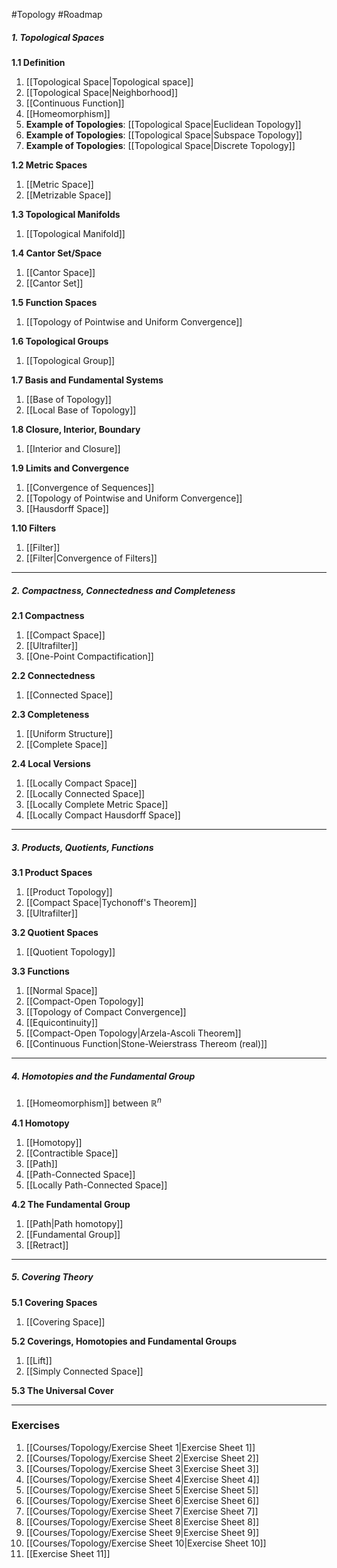 #Topology #Roadmap 

##### 1. Topological Spaces

**1.1 Definition**
1. [[Topological Space|Topological space]]
2. [[Topological Space|Neighborhood]]
3. [[Continuous Function]]
4. [[Homeomorphism]] 
5. **Example of Topologies**: [[Topological Space|Euclidean Topology]]
6. **Example of Topologies**: [[Topological Space|Subspace Topology]]
7. **Example of Topologies**: [[Topological Space|Discrete Topology]]

**1.2 Metric Spaces**
1. [[Metric Space]]
2. [[Metrizable Space]]

**1.3 Topological Manifolds**
1. [[Topological Manifold]]

**1.4 Cantor Set/Space**
1. [[Cantor Space]]
1. [[Cantor Set]]

**1.5 Function Spaces**
1. [[Topology of Pointwise and Uniform Convergence]]

**1.6 Topological Groups**
1. [[Topological Group]]

**1.7 Basis and Fundamental Systems**
1. [[Base of Topology]]
2. [[Local Base of Topology]]

**1.8 Closure, Interior, Boundary**
1. [[Interior and Closure]]

**1.9 Limits and Convergence**
1. [[Convergence of Sequences]]
2. [[Topology of Pointwise and Uniform Convergence]]
3. [[Hausdorff Space]]

**1.10 Filters**
1. [[Filter]]
2. [[Filter|Convergence of Filters]]
---
##### 2. Compactness, Connectedness and Completeness
**2.1 Compactness**
1. [[Compact Space]]
2. [[Ultrafilter]]
3. [[One-Point Compactification]]

**2.2 Connectedness**
1. [[Connected Space]]

**2.3 Completeness**
1. [[Uniform Structure]]
1. [[Complete Space]]

**2.4 Local Versions**
1. [[Locally Compact Space]]
2. [[Locally Connected Space]]
3. [[Locally Complete Metric Space]]
4. [[Locally Compact Hausdorff Space]]
---
##### 3. Products, Quotients, Functions

**3.1 Product Spaces**
1. [[Product Topology]]
2. [[Compact Space|Tychonoff's Theorem]]
3. [[Ultrafilter]]

**3.2 Quotient Spaces**
1. [[Quotient Topology]]

**3.3 Functions**
1. [[Normal Space]]
2. [[Compact-Open Topology]]
3. [[Topology of Compact Convergence]]
4. [[Equicontinuity]]
5. [[Compact-Open Topology|Arzela-Ascoli Theorem]]
6. [[Continuous Function|Stone-Weierstrass Thereom (real)]]
---
##### 4. Homotopies and the Fundamental Group
1. [[Homeomorphism]] between $\mathbb{R}^n$

**4.1 Homotopy**
1. [[Homotopy]]
2. [[Contractible Space]]
3. [[Path]]
4. [[Path-Connected Space]]
5. [[Locally Path-Connected Space]]

**4.2 The Fundamental Group**
1. [[Path|Path homotopy]]
2. [[Fundamental Group]]
3. [[Retract]]
---
##### 5. Covering Theory
**5.1 Covering Spaces**
1. [[Covering Space]]

**5.2 Coverings, Homotopies and Fundamental Groups**
1. [[Lift]]
2. [[Simply Connected Space]]

**5.3 The Universal Cover**

---
### Exercises
1. [[Courses/Topology/Exercise Sheet 1|Exercise Sheet 1]]
2. [[Courses/Topology/Exercise Sheet 2|Exercise Sheet 2]]
3. [[Courses/Topology/Exercise Sheet 3|Exercise Sheet 3]]
4. [[Courses/Topology/Exercise Sheet 4|Exercise Sheet 4]]
5. [[Courses/Topology/Exercise Sheet 5|Exercise Sheet 5]]
6. [[Courses/Topology/Exercise Sheet 6|Exercise Sheet 6]]
7. [[Courses/Topology/Exercise Sheet 7|Exercise Sheet 7]]
8. [[Courses/Topology/Exercise Sheet 8|Exercise Sheet 8]]
9. [[Courses/Topology/Exercise Sheet 9|Exercise Sheet 9]]
10. [[Courses/Topology/Exercise Sheet 10|Exercise Sheet 10]]
11. [[Exercise Sheet 11]]